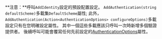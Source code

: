 **注意：**呼叫`AddIdentity`設定的預設配置設定。 `AddAuthentication(string defaultScheme)`多載集`DefaultScheme`屬性; 此外，`AddAuthentication(Action<AuthenticationOptions> configureOptions)`多載設定只有在您明確設定屬性。 其中一個這些多載應該只呼叫一次時新增多個驗證提供者。 後續呼叫可能會覆寫任何先前設定的[AuthenticationOptions](https://docs.microsoft.com/aspnet/core/api/microsoft.aspnetcore.builder.authenticationoptions)屬性。